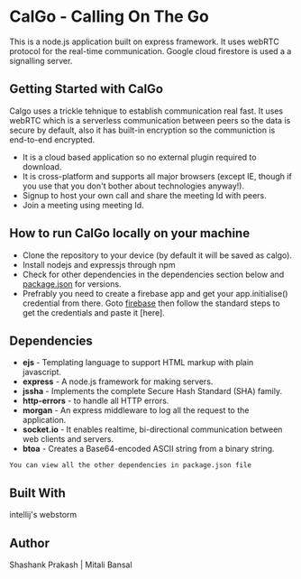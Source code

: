 # CalGo - Calling On The Go
This is a node.js application built on express framework. It uses webRTC protocol for the real-time communication. Google cloud firestore is used a a signalling server.

## Getting Started with CalGo
Calgo uses a trickle tehnique to establish communication real fast. It uses webRTC which is a serverless communication between peers so the data is secure by default, also it has built-in encryption so the communiction is end-to-end encrypted. 

* It is a cloud based application so no external plugin required to download.
* It is cross-platform and supports all major browsers (except IE, though if you use that you don't bother about technologies anyway!). 
* Signup to host your own call and share the meeting Id with peers.
* Join a meeting using meeting Id.

## How to run CalGo locally on your machine

  * Clone the repository to your device (by default it will be saved as calgo).
  * Install nodejs and expressjs through npm
  * Check for other dependencies in the dependencies section below and [package.json](https://github.com/shashank404error/codemonk/blob/master/package.json) for versions.
  * Prefrably you need to create a firebase app and get your app.initialise() credential from there. Goto [firebase](https://firebase.google.com/) then follow the standard steps to get the credentials and paste it [here].
                            
## Dependencies
   * **ejs**  - Templating language to support HTML markup with plain javascript.
   * **express** - A node.js framework for making servers.
   * **jssha** - Implements the complete Secure Hash Standard (SHA) family.
   * **http-errors** - to handle all HTTP errors.
   * **morgan** - An express middleware to log all the request to the application.
   * **socket.io** - It enables realtime, bi-directional communication between web clients and servers.
   * **btoa** - Creates a Base64-encoded ASCII string from a binary string.
    
   
    You can view all the other dependencies in package.json file
    

## Built With
intellij's webstorm

## Author
 Shashank Prakash | Mitali Bansal
 

